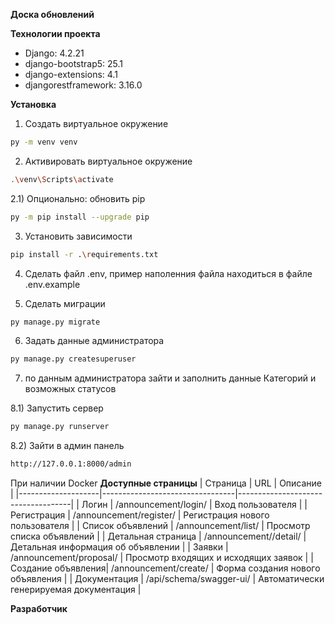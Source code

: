 **Доска обновлений**

**Технологии проекта**

- Django: 4.2.21
- django-bootstrap5: 25.1
- django-extensions: 4.1
- djangorestframework: 3.16.0



**Установка**

1) Создать виртуальное окружение
```bash
py -m venv venv
```
2) Активировать виртуальное окружение
```bash
.\venv\Scripts\activate
```
2.1) Опционально: обновить pip
```bash
py -m pip install --upgrade pip  
```
3) Установить зависимости
```bash
pip install -r .\requirements.txt
```
4) Сделать файл .env, пример наполенния файла находиться в файле .env.example

5) Сделать миграции
```bash
py manage.py migrate
```
6) Задать данные администратора
```bash
py manage.py createsuperuser
```
7) по данным администратора зайти и заполнить данные Категорий и возможных статусов

8.1) Запустить сервер
```bash
py manage.py runserver
```
8.2) Зайти в админ панель
```bash
http://127.0.0.1:8000/admin
```

При наличии Docker
**Доступные страницы**
| Страница           | URL                             | Описание                             |
|--------------------|---------------------------------|------------------------------------|
| Логин              | /announcement/login/             | Вход пользователя                  |
| Регистрация        | /announcement/register/          | Регистрация нового пользователя    |
| Список объявлений  | /announcement/list/              | Просмотр списка объявлений         |
| Детальная страница | /announcement/<id>/detail/       | Детальная информация об объявлении |
| Заявки             | /announcement/proposal/          | Просмотр входящих и исходящих заявок |
| Создание объявления| /announcement/create/            | Форма создания нового объявления    |
| Документация       | /api/schema/swagger-ui/          | Автоматически генерируемая документация |


**Разработчик**